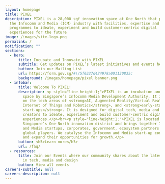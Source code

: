 ```yaml
---
layout: homepage
title: PIXEL
description: PIXEL is a 28,000 sqf innovation space at One North that provides
  the Infocomm and Media (ICM) industry with facilities, expertise and
  programmes to ideate, experiment and build customer-centric digital
  experiences for the future
image: /images/site-logo.png
permalink: /
notification: ""
sections:
  - hero:
      title: Incubate and Innovate with PIXEL
      subtitle: Get updates on PIXEL’s latest initiatives and events here!
      button: Join our Mailing List
      url: https://form.gov.sg/#!/5f6327d424978a001130835c
      background: /images/homepage/pixel banner.png
  - infobar:
      title: Welcome To PIXEL!
      description: <p style="line-height:1;">PIXEL is an incubation and innovation
        space by Singapore’s Infocomm Media Development Authority. It is focused
        on the tech areas of <strong>AI, Augmented Reality/Virtual Reality, the
        Internet of Things and Robotics</strong>, and <strong>early-stage
        start-ups</strong>. It is designed for digital tech, media and content
        creators to ideate, experiment and build customer-centric digital
        experiences.</p><br><p style="line-height:1;">PIXEL is located in
        Singapore’s One-North innovation district and brings together Infocomm
        and Media startups, corporates, government, ecosystem partners and
        global players. We catalyse the Infocomm and Media start-up communities
        and expand their opportunities for growth.</p>
      button: <h5>Learn more</h5>
      url: /faq/
  - resources:
      title: Join our Events where our community shares about the latest developments
        in tech, media and design
      button: View all events
careers-subtitle: null
careers-description: null
---
```

